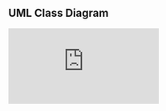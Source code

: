 ## UML Class Diagram

![View UML Diagram](https://raw.githubusercontent.com/username/repository/branch/assignments/P01/Uml%20diagram.pdf)
